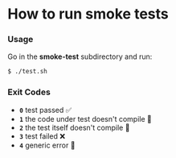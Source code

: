 # How to run smoke tests

### Usage
Go in the **smoke-test** subdirectory and run:
```sh
$ ./test.sh
```

### Exit Codes

- **`0`** test passed :white_check_mark:
- **`1`** the code under test doesn't compile :hammer:
- **`2`** the test itself doesn't compile :gun:
- **`3`** test failed :x:
- **`4`** generic error :red_circle:
